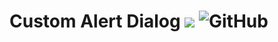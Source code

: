 # Custom Alert Dialog [![](https://jitpack.io/v/dyablo619/Custom-Alert-Dialog.svg)](https://jitpack.io/#dyablo619/Custom-Alert-Dialog) ![GitHub](https://img.shields.io/github/license/dyablo619/Custom-Alert-Dialog?style=flat-square)